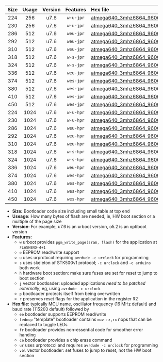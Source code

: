 |Size|Usage|Version|Features|Hex file|
|:-:|:-:|:-:|:-:|:--|
|224|256|u7.6|`w-u-jpr`|[atmega640_3mhz6864_9600bps_ur_vbl.hex](https://raw.githubusercontent.com/stefanrueger/urboot/main/atmega640_3mhz6864_9600bps_ur_vbl.hex)|
|230|256|u7.6|`w-u-jpr`|[atmega640_3mhz6864_9600bps_lednop_ur_vbl.hex](https://raw.githubusercontent.com/stefanrueger/urboot/main/atmega640_3mhz6864_9600bps_lednop_ur_vbl.hex)|
|286|512|u7.6|`weu-jpr`|[atmega640_3mhz6864_9600bps_ee_ur_vbl.hex](https://raw.githubusercontent.com/stefanrueger/urboot/main/atmega640_3mhz6864_9600bps_ee_ur_vbl.hex)|
|292|512|u7.6|`weu-jpr`|[atmega640_3mhz6864_9600bps_ee_lednop_ur_vbl.hex](https://raw.githubusercontent.com/stefanrueger/urboot/main/atmega640_3mhz6864_9600bps_ee_lednop_ur_vbl.hex)|
|310|512|u7.6|`weu-jpr`|[atmega640_3mhz6864_9600bps_ee_lednop_fr_ur_vbl.hex](https://raw.githubusercontent.com/stefanrueger/urboot/main/atmega640_3mhz6864_9600bps_ee_lednop_fr_ur_vbl.hex)|
|318|512|u7.6|`w-s-jpr`|[atmega640_3mhz6864_9600bps_vbl.hex](https://raw.githubusercontent.com/stefanrueger/urboot/main/atmega640_3mhz6864_9600bps_vbl.hex)|
|324|512|u7.6|`w-s-jpr`|[atmega640_3mhz6864_9600bps_lednop_vbl.hex](https://raw.githubusercontent.com/stefanrueger/urboot/main/atmega640_3mhz6864_9600bps_lednop_vbl.hex)|
|336|512|u7.6|`weu-jpr`|[atmega640_3mhz6864_9600bps_ee_lednop_fr_ce_ur_vbl.hex](https://raw.githubusercontent.com/stefanrueger/urboot/main/atmega640_3mhz6864_9600bps_ee_lednop_fr_ce_ur_vbl.hex)|
|374|512|u7.6|`wes-jpr`|[atmega640_3mhz6864_9600bps_ee_vbl.hex](https://raw.githubusercontent.com/stefanrueger/urboot/main/atmega640_3mhz6864_9600bps_ee_vbl.hex)|
|380|512|u7.6|`wes-jpr`|[atmega640_3mhz6864_9600bps_ee_lednop_vbl.hex](https://raw.githubusercontent.com/stefanrueger/urboot/main/atmega640_3mhz6864_9600bps_ee_lednop_vbl.hex)|
|410|512|u7.6|`wes-jpr`|[atmega640_3mhz6864_9600bps_ee_lednop_fr_vbl.hex](https://raw.githubusercontent.com/stefanrueger/urboot/main/atmega640_3mhz6864_9600bps_ee_lednop_fr_vbl.hex)|
|450|512|u7.6|`wes-jpr`|[atmega640_3mhz6864_9600bps_ee_lednop_fr_ce_vbl.hex](https://raw.githubusercontent.com/stefanrueger/urboot/main/atmega640_3mhz6864_9600bps_ee_lednop_fr_ce_vbl.hex)|
|224|1024|u7.6|`w-u-hpr`|[atmega640_3mhz6864_9600bps_ur.hex](https://raw.githubusercontent.com/stefanrueger/urboot/main/atmega640_3mhz6864_9600bps_ur.hex)|
|230|1024|u7.6|`w-u-hpr`|[atmega640_3mhz6864_9600bps_lednop_ur.hex](https://raw.githubusercontent.com/stefanrueger/urboot/main/atmega640_3mhz6864_9600bps_lednop_ur.hex)|
|286|1024|u7.6|`weu-hpr`|[atmega640_3mhz6864_9600bps_ee_ur.hex](https://raw.githubusercontent.com/stefanrueger/urboot/main/atmega640_3mhz6864_9600bps_ee_ur.hex)|
|292|1024|u7.6|`weu-hpr`|[atmega640_3mhz6864_9600bps_ee_lednop_ur.hex](https://raw.githubusercontent.com/stefanrueger/urboot/main/atmega640_3mhz6864_9600bps_ee_lednop_ur.hex)|
|310|1024|u7.6|`weu-hpr`|[atmega640_3mhz6864_9600bps_ee_lednop_fr_ur.hex](https://raw.githubusercontent.com/stefanrueger/urboot/main/atmega640_3mhz6864_9600bps_ee_lednop_fr_ur.hex)|
|318|1024|u7.6|`w-s-hpr`|[atmega640_3mhz6864_9600bps.hex](https://raw.githubusercontent.com/stefanrueger/urboot/main/atmega640_3mhz6864_9600bps.hex)|
|324|1024|u7.6|`w-s-hpr`|[atmega640_3mhz6864_9600bps_lednop.hex](https://raw.githubusercontent.com/stefanrueger/urboot/main/atmega640_3mhz6864_9600bps_lednop.hex)|
|336|1024|u7.6|`weu-hpr`|[atmega640_3mhz6864_9600bps_ee_lednop_fr_ce_ur.hex](https://raw.githubusercontent.com/stefanrueger/urboot/main/atmega640_3mhz6864_9600bps_ee_lednop_fr_ce_ur.hex)|
|374|1024|u7.6|`wes-hpr`|[atmega640_3mhz6864_9600bps_ee.hex](https://raw.githubusercontent.com/stefanrueger/urboot/main/atmega640_3mhz6864_9600bps_ee.hex)|
|380|1024|u7.6|`wes-hpr`|[atmega640_3mhz6864_9600bps_ee_lednop.hex](https://raw.githubusercontent.com/stefanrueger/urboot/main/atmega640_3mhz6864_9600bps_ee_lednop.hex)|
|410|1024|u7.6|`wes-hpr`|[atmega640_3mhz6864_9600bps_ee_lednop_fr.hex](https://raw.githubusercontent.com/stefanrueger/urboot/main/atmega640_3mhz6864_9600bps_ee_lednop_fr.hex)|
|450|1024|u7.6|`wes-hpr`|[atmega640_3mhz6864_9600bps_ee_lednop_fr_ce.hex](https://raw.githubusercontent.com/stefanrueger/urboot/main/atmega640_3mhz6864_9600bps_ee_lednop_fr_ce.hex)|

- **Size:** Bootloader code size including small table at top end
- **Useage:** How many bytes of flash are needed, ie, HW boot section or a multiple of the page size
- **Version:** For example, u7.6 is an urboot version, o5.2 is an optiboot version
- **Features:**
  + `w` urboot provides `pgm_write_page(sram, flash)` for the application at `FLASHEND-4+1`
  + `e` EEPROM read/write support
  + `u` uses urprotocol requiring `avrdude -c urclock` for programming
  + `s` uses skeleton of STK500v1 protocol; `-c urclock` and `-c arduino` both work
  + `h` hardware boot section: make sure fuses are set for reset to jump to boot section
  + `j` vector bootloader: uploaded applications *need to be patched externally*, eg, using `avrdude -c urclock`
  + `p` bootloader protects itself from being overwritten
  + `r` preserves reset flags for the application in the register R2
- **Hex file:** typically MCU name, oscillator frequency (16 MHz default) and baud rate (115200 default) followed by
  + `ee` bootloader supports EEPROM read/write
  + `lednop` "template" bootloader contains `mov rx,rx` nops that can be replaced to toggle LEDs
  + `fr` bootloader provides non-essential code for smoother error handing
  + `ce` bootloader provides a chip erase command
  + `ur` uses urprotocol and requires `avrdude -c urclock` for programming
  + `vbl` vector bootloader: set fuses to jump to reset, not the HW boot section
